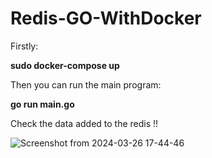 # Redis-GO-WithDocker

Firstly:

**sudo docker-compose up**

Then you can run the main program:

**go run main.go**

Check the data added to the redis !!

![Screenshot from 2024-03-26 17-44-46](https://github.com/DeryaKorkmaz/Redis-Go-WithDocker/assets/29945959/6493c4d1-d302-473a-8d2d-71d8a4d2aff8)
